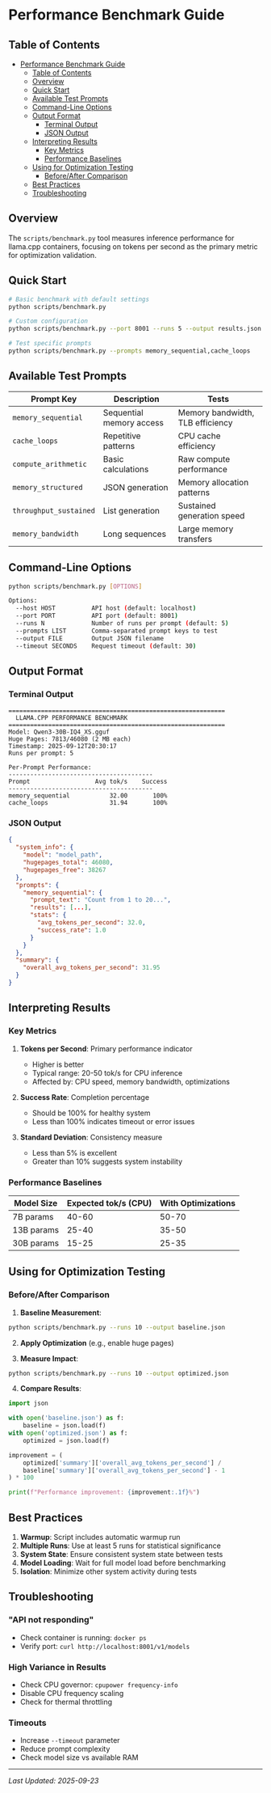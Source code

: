 # Performance Benchmark Guide

## Table of Contents

- [Performance Benchmark Guide](#performance-benchmark-guide)
  - [Table of Contents](#table-of-contents)
  - [Overview](#overview)
  - [Quick Start](#quick-start)
  - [Available Test Prompts](#available-test-prompts)
  - [Command-Line Options](#command-line-options)
  - [Output Format](#output-format)
    - [Terminal Output](#terminal-output)
    - [JSON Output](#json-output)
  - [Interpreting Results](#interpreting-results)
    - [Key Metrics](#key-metrics)
    - [Performance Baselines](#performance-baselines)
  - [Using for Optimization Testing](#using-for-optimization-testing)
    - [Before/After Comparison](#beforeafter-comparison)
  - [Best Practices](#best-practices)
  - [Troubleshooting](#troubleshooting)

## Overview

The `scripts/benchmark.py` tool measures inference performance for llama.cpp containers, focusing on tokens per second as the primary metric for optimization validation.

## Quick Start

```bash
# Basic benchmark with default settings
python scripts/benchmark.py

# Custom configuration
python scripts/benchmark.py --port 8001 --runs 5 --output results.json

# Test specific prompts
python scripts/benchmark.py --prompts memory_sequential,cache_loops
```

## Available Test Prompts

| Prompt Key | Description | Tests |
|------------|-------------|-------|
| `memory_sequential` | Sequential memory access | Memory bandwidth, TLB efficiency |
| `cache_loops` | Repetitive patterns | CPU cache efficiency |
| `compute_arithmetic` | Basic calculations | Raw compute performance |
| `memory_structured` | JSON generation | Memory allocation patterns |
| `throughput_sustained` | List generation | Sustained generation speed |
| `memory_bandwidth` | Long sequences | Large memory transfers |

## Command-Line Options

```bash
python scripts/benchmark.py [OPTIONS]

Options:
  --host HOST          API host (default: localhost)
  --port PORT          API port (default: 8001)
  --runs N             Number of runs per prompt (default: 5)
  --prompts LIST       Comma-separated prompt keys to test
  --output FILE        Output JSON filename
  --timeout SECONDS    Request timeout (default: 30)
```

## Output Format

### Terminal Output
```
============================================================
  LLAMA.CPP PERFORMANCE BENCHMARK
============================================================
Model: Qwen3-30B-IQ4_XS.gguf
Huge Pages: 7813/46080 (2 MB each)
Timestamp: 2025-09-12T20:30:17
Runs per prompt: 5

Per-Prompt Performance:
----------------------------------------
Prompt                  Avg tok/s    Success
----------------------------------------
memory_sequential           32.00       100%
cache_loops                 31.94       100%
```

### JSON Output
```json
{
  "system_info": {
    "model": "model_path",
    "hugepages_total": 46080,
    "hugepages_free": 38267
  },
  "prompts": {
    "memory_sequential": {
      "prompt_text": "Count from 1 to 20...",
      "results": [...],
      "stats": {
        "avg_tokens_per_second": 32.0,
        "success_rate": 1.0
      }
    }
  },
  "summary": {
    "overall_avg_tokens_per_second": 31.95
  }
}
```

## Interpreting Results

### Key Metrics

1. **Tokens per Second**: Primary performance indicator
   - Higher is better
   - Typical range: 20-50 tok/s for CPU inference
   - Affected by: CPU speed, memory bandwidth, optimizations

2. **Success Rate**: Completion percentage
   - Should be 100% for healthy system
   - Less than 100% indicates timeout or error issues

3. **Standard Deviation**: Consistency measure
   - Less than 5% is excellent
   - Greater than 10% suggests system instability

### Performance Baselines

| Model Size | Expected tok/s (CPU) | With Optimizations |
|------------|---------------------|-------------------|
| 7B params | 40-60 | 50-70 |
| 13B params | 25-40 | 35-50 |
| 30B params | 15-25 | 25-35 |

## Using for Optimization Testing

### Before/After Comparison

1. **Baseline Measurement**:
```bash
python scripts/benchmark.py --runs 10 --output baseline.json
```

2. **Apply Optimization** (e.g., enable huge pages)

3. **Measure Impact**:
```bash
python scripts/benchmark.py --runs 10 --output optimized.json
```

4. **Compare Results**:
```python
import json

with open('baseline.json') as f:
    baseline = json.load(f)
with open('optimized.json') as f:
    optimized = json.load(f)

improvement = (
    optimized['summary']['overall_avg_tokens_per_second'] / 
    baseline['summary']['overall_avg_tokens_per_second'] - 1
) * 100

print(f"Performance improvement: {improvement:.1f}%")
```

## Best Practices

1. **Warmup**: Script includes automatic warmup run
2. **Multiple Runs**: Use at least 5 runs for statistical significance
3. **System State**: Ensure consistent system state between tests
4. **Model Loading**: Wait for full model load before benchmarking
5. **Isolation**: Minimize other system activity during tests

## Troubleshooting

### "API not responding"
- Check container is running: `docker ps`
- Verify port: `curl http://localhost:8001/v1/models`

### High Variance in Results
- Check CPU governor: `cpupower frequency-info`
- Disable CPU frequency scaling
- Check for thermal throttling

### Timeouts
- Increase `--timeout` parameter
- Reduce prompt complexity
- Check model size vs available RAM

---

*Last Updated: 2025-09-23*